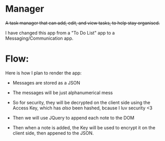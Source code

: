# Manager

~~A task manager that can add, edit, and view tasks, to help stay organised.~~

I have changed this app from a "To Do List" app to a Messaging/Communication app.

# Flow:

Here is how I plan to render the app:

- Messages are stored as a JSON

- The messages will be just alphanumerical mess

- So for security, they will be decrypted on the client side using the Access Key, which has *also* been hashed, bcause I luv security <3

- Then we will use JQuery to append each note to the DOM

- Then when a note is added, the Key will be used to encrypt it on the client side, then appened to the JSON.
